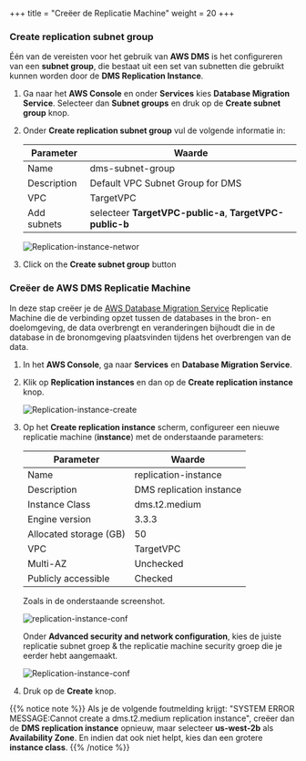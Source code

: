 +++
title = "Creëer de Replicatie Machine"
weight = 20
+++

### Create replication subnet group

Één van de vereisten voor het gebruik van **AWS DMS** is het configureren van een **subnet group**, die bestaat uit een set van subnetten die gebruikt kunnen worden door de **DMS Replication Instance**. 

1. Ga naar het **AWS Console** en onder **Services** kies **Database Migration Service**. Selecteer dan **Subnet groups** en druk op de **Create subnet group** knop.

2. Onder **Create replication subnet group** vul de volgende informatie in:

    | Parameter           | Waarde                    |
    | ------------------- | ------------------------ |
    | Name                | dms-subnet-group     |
    | Description         | Default VPC Subnet Group for DMS |
    | VPC                 | TargetVPC   |
    | Add subnets         | selecteer **TargetVPC-public-a**, **TargetVPC-public-b** |

    ![Replication-instance-networ](/db-mig/subnet-group.png)

3. Click on the **Create subnet group** button

### Creëer de AWS DMS Replicatie Machine

In deze stap creëer je de <a href="https://aws.amazon.com/dms/" target="_blank" rel="noopener noreferrer">AWS Database Migration Service</a> Replicatie Machine die de verbinding opzet tussen de databases in the bron- en doelomgeving, de data overbrengt en veranderingen bijhoudt die in de database in de bronomgeving plaatsvinden tijdens het overbrengen van de data.

1. In het **AWS Console**, ga naar **Services** en **Database Migration Service**.  

2. Klik op **Replication instances** en dan op de **Create replication instance** knop.

    ![Replication-instance-create](/db-mig/Replication-instance-create.png)

3. Op het **Create replication instance** scherm, configureer een nieuwe replicatie machine (**instance**) met de onderstaande parameters:

    | Parameter           | Waarde                    |
    | ------------------- | ------------------------ |
    | Name                | replication-instance     |
    | Description         | DMS replication instance |
    | Instance Class      | dms.t2.medium            |
    | Engine version      | 3.3.3                    |
    |Allocated storage (GB)| 50                      |
    | VPC                 | TargetVPC            |
    | Multi-AZ            | Unchecked                |
    | Publicly accessible | Checked                  |

    Zoals in de onderstaande screenshot.


    ![replication-instance-conf](/db-mig/replication-instance-conf.png)


    Onder **Advanced security and network configuration**, kies de juiste replicatie subnet groep & the replicatie machine security groep die je eerder hebt aangemaakt.

    ![Replication-instance-conf](/db-mig/advanced-security.png)

4. Druk op de **Create** knop.

{{% notice note %}}
Als je de volgende foutmelding krijgt: "SYSTEM ERROR MESSAGE:Cannot create a dms.t2.medium replication instance", creëer dan de **DMS replication instance** opnieuw, maar selecteer **us-west-2b** als **Availability Zone**. En indien dat ook niet helpt, kies dan een grotere **instance class**.
{{% /notice %}}  